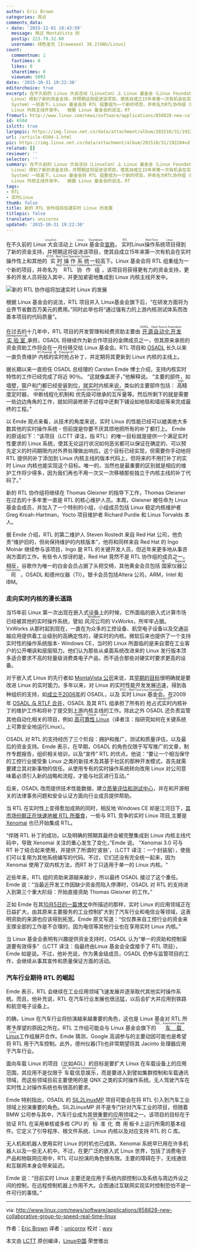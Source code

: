 ```yaml
---
author: Eric Brown
categories: 观点
comments_data:
- date: '2015-11-01 18:43:59'
  message: 用过 MontaVista 的
  postip: 223.79.32.60
  username: 绿色圣光 [Iceweasel 38.2|GNU/Linux]
count:
  commentnum: 1
  favtimes: 0
  likes: 0
  sharetimes: 0
  viewnum: 5093
date: '2015-10-31 19:22:30'
editorchoice: true
excerpt: 在不久前的 Linux 大会活动（LinuxCon）上 Linux 基金会（Linux Foundation）宣称，实时Linux操作系统项目（RTL，Real-Time
  Linux）得到了新的资金支持，并预期这将促进该项目，使其自成立15年来第一次有机会在实时操作性上和其他的实时操作系统（RTOS，Real Time Operation
  System）一较高下。Linux 基金会将 RTL 组重组为一个新的项目，并命名为RTL协作组（Real-Time Linux Collaborative Project），该项目将获得更有力的资金支持，更多的开发人员将投入其中，并更加紧密地集成到
  Linux 内核主线开发中。  根据 Linux 基金会的说法，RT
fromurl: http://www.linux.com/news/software/applications/858828-new-collaborative-group-to-speed-real-time-linux
id: 6504
islctt: true
largepic: https://img.linux.net.cn/data/attachment/album/201510/31/192204vdlzwrn63rornlu1.jpg
url: /article-6504-1.html
pic: https://img.linux.net.cn/data/attachment/album/201510/31/192204vdlzwrn63rornlu1.jpg.thumb.jpg
related: []
reviewer: ''
selector: ''
summary: 在不久前的 Linux 大会活动（LinuxCon）上 Linux 基金会（Linux Foundation）宣称，实时Linux操作系统项目（RTL，Real-Time
  Linux）得到了新的资金支持，并预期这将促进该项目，使其自成立15年来第一次有机会在实时操作性上和其他的实时操作系统（RTOS，Real Time Operation
  System）一较高下。Linux 基金会将 RTL 组重组为一个新的项目，并命名为RTL协作组（Real-Time Linux Collaborative Project），该项目将获得更有力的资金支持，更多的开发人员将投入其中，并更加紧密地集成到
  Linux 内核主线开发中。  根据 Linux 基金会的说法，RT
tags:
- RTL
- 实时Linux
thumb: false
title: 新的 RTL 协作组将加速实时 Linux 的发展
titlepic: false
translator: unicornx
updated: '2015-10-31 19:22:30'
---
```


在不久前的 <ruby> Linux 大会活动 <rp>  （ </rp> <rt>  LinuxCon </rt> <rp>  ） </rp></ruby>上 <ruby> Linux 基金会 <rp>  （ </rp> <rt>  Linux Foundation </rt> <rp>  ） </rp></ruby>[宣称](http://www.linuxfoundation.org/news-media/announcements/2015/10/linux-foundation-announces-project-advance-real-time-linux)，<ruby> 实时Linux操作系统项目 <rp>  （ </rp> <rt>  RTL，Real-Time Linux </rt> <rp>  ） </rp></ruby>得到了新的资金支持，并预期这将促进该项目，使其自成立15年来第一次有机会在实时操作性上和其他的<ruby> 实时操作系统 <rp>  （ </rp> <rt>  RTOS，Real Time Operation System </rt> <rp>  ） </rp></ruby>一较高下。Linux 基金会将 RTL 组重组为一个新的项目，并命名为<ruby> RTL协作组 <rp>  （ </rp> <rt>  Real-Time Linux Collaborative Project </rt> <rp>  ） </rp></ruby>，该项目将获得更有力的资金支持，更多的开发人员将投入其中，并更加紧密地集成到 Linux 内核主线开发中。


![新的 RTL 协作组将加速实时 Linux 的发展](/data/attachment/album/201510/31/192204vdlzwrn63rornlu1.jpg)


根据 Linux 基金会的说法，RTL 项目并入 Linux基金会旗下后，“在研发方面将为业界节省数百万美元的费用。”同时此举也将“通过强有力的上游内核测试体系而改善本项目的代码质量”。


在过去的十几年中，RTL 项目的开发管理和经费资助主要由<ruby> <a href="http://archive.linuxgizmos.com/celebrating-the-open-source-automation-development-labs-first-birthday/">  开源自动化开发实验室 </a> <rp>  （ </rp> <rt>  OSADL，Open Source Automation Development Lab </rt> <rp>  ） </rp></ruby>承担，OSADL 将继续作为新合作项目的金牌成员之一，但其原来承担的资金资助工作将会在一月份移交给 Linux 基金会。RTL 项目和 [OSADL](https://www.osadl.org/) 长久以来一直负责维护<ruby> 内核的实时抢占 <rp>  （ </rp> <rt>  RT-Preempt 或 Preempt-RT </rt> <rp>  ） </rp></ruby>补丁，并定期将其更新到 Linux 内核的主线上。


据长期以来一直担任 OSADL 总经理的 Carsten Emde 博士介绍，支持内核实时特性的工作已经完成了将近 90％。 “这就像盖房子，”他解释说。 “主要的部件，如墙壁，窗户和门都已经安装到位，就实时内核来说，类似的主要部件包括：<ruby> 高精度定时器 <rp>  （ </rp> <rt>  high-resolution timers </rt> <rp>  ） </rp></ruby>，<ruby> 中断线程化机制 <rp>  （ </rp> <rt>  interrupt threads </rt> <rp>  ） </rp></ruby>和<ruby> 优先级可继承的互斥量 <rp>  （ </rp> <rt>  priority-inheritance mutexes </rt> <rp>  ） </rp></ruby>等。然后所剩下的就是需要一些边边角角的工作，就如同装修房子过程中还剩下铺设如地毯和墙纸等来完成最终的工程。”


以 Emde 观点来看，从技术的角度来说，实时 Linux 的性能已经可以媲美绝大多数其他的实时操作系统 - 但前提是你要不厌其烦地把所有的补丁都打上。 Emde 的原话如下：“该项目（LCTT 译注，指 RTL）的唯一目标就是提供一个满足实时性要求的 Linux 系统，使其无论运行状况如何恶劣都可以保证在确定的、可以预先定义的时间期限内对外界处理做出响应。这个目标已经实现，但需要你手动地将 RTL 提供的补丁添加到 Linux 内核主线的版本代码上，但将来的不用打补丁的实时 Linux 内核也能实现这个目标。唯一的，当然也是最重要的区别就是相应的维护工作将少得多，因为我们再也不用一次又一次移植那些独立于内核主线的补丁代码了。”


新的 RTL 协作组将继续在 Thomas Gleixner 的指导下工作，Thomas Gleixner 在过去的十多年里一直是 RTL 的核心维护人员。本周，Gleixner 被任命为 Linux 基金会成员，并加入了一个特别的小组，小组成员包括 Linux 稳定内核维护者Greg Kroah-Hartman，Yocto 项目维护者 Richard Purdie 和 Linus Torvalds 本人。


据 Emde 介绍，RTL 的第二维护人 Steven Rostedt 来自 Red Hat 公司，他负责“维护旧的，但尚保持维护的内核版本”，他将和同样来自 Red Hat 的 Ingo Molnàr 继续参与该项目，Ingo 是 RTL 的关键开发人员，但近年来更多地从事咨询方面的工作。有些令人惊讶的是，Red Hat 竟然不是 RTL 协作组的成员之一。相反，谷歌作为唯一的白金会员占据了头把交椅，其他黄金会员包括<ruby> 国家仪器公司 <rp>  （ </rp> <rt>  NI，National Instruments </rt> <rp>  ） </rp></ruby>，OSADL 和德州仪器（TI）。银卡会员包括Altera 公司，ARM，Intel 和 IBM。


### 走向实时内核的漫长道路


当15年前 Linux 第一次出现在嵌入式设备上的时候，它所面临的嵌入式计算市场已经被其他的实时操作系统，譬如<ruby> 风河公司 <rp>  （ </rp> <rt>  WindRiver </rt> <rp>  ） </rp></ruby>的 VxWorks，所牢牢占据。VxWorks 从那时起到现在，一直在为众多的工控设备、航空电子设备以及交通运输应用提供着工业级别的高确定性的，硬实时的内核。微软后来也提供了一个支持实时性的操作系统版本- Windows CE，当时的 Linux 所面临的是来自潜在工业客户的公开嘲讽和层层阻力。他们认为那些从桌面系统改进来的 Linux 发行版本顶多适合要求不高的轻量级消费类电子产品，而不适合那些对硬实时要求更高的设备。


对于嵌入式 Linux 的先行者如 [MontaVista 公司](http://www.linux.com/news/embedded-mobile/mobile-linux/841651-embedded-linux-pioneer-montavista-spins-iot-linux-distribution)来说，其[早期的目标](http://archive.linuxgizmos.com/real-time-linux-what-is-it-why-do-you-want-it-how-do-you-do-it-a/)很明确就是要改进 Linux 的实时能力。多年以来，对 Linux 的实时性能开发发展迅速，得到各种组织的支持，如[成立于2006年](http://archive.linuxgizmos.com/industry-group-aims-linux-at-automation-apps/)的 OSADL，以及<ruby> 实时 Linux 基金会 <rp>  （ </rp> <rt>  RTLF，Real-Time Linux Foundation </rt> <rp>  ） </rp></ruby>。在2009年 [OSADL 与 RTLF 合并](http://archive.linuxgizmos.com/industrial-linux-groups-merge/)，OSADL 及其 RTL 组承担了所有的<ruby> 抢占式实时内核 <rp>  （ </rp> <rt>  Preempt-RT </rt> <rp>  ） </rp></ruby>补丁的维护工作和将补丁提交到上游内核主线的工作。除此之外 OSADL 还负责监管其他自动化相关的项目，例如<ruby> <a href="https://www.osadl.org/Safety-Critical-Linux.safety-critical-linux.0.html">  高可靠性 Linux </a> <rp>  （ </rp> <rt>  Safety Critical Linux </rt> <rp>  ） </rp></ruby>（译者注：指研究如何在关键系统上可靠安全地运行Linux）。


OSADL 对 RTL 的支持经历了三个阶段：拥护和推广，测试和质量评估，以及最后的资金支持。Emde 表示，在早期，OSADL 的角色仅限于写写推广的文章，制作专题报告，组织相关培训，以及“宣传” RTL 的优点。他说：“要让一个相当保守的工控行业接受象 Linux 之类的新技术及其基于社区的那种开发模式，首先就需要建立其对新事物的信任。从使用专有的实时操作系统转向改用 Linux 对公司意味着必须引入新的战略和流程，才能与社区进行互动。”


后来，OSADL 改而提供技术性能数据，建立[质量评估和测试中心](http://www.osadl.org/QA-Farm-Realtime.qa-farm-about.0.html)，并在和开源相关的法律事务问题和安全认证方面向行业成员提供帮助。


当 RTL 在实时性上变得愈加成熟的同时，相反地 Windows CE 却是江河日下，[其市场份额正在快速地被 RTL 所蚕食](http://www.linux.com/news/embedded-mobile/mobile-linux/818011-embedded-linux-keeps-growing-amid-iot-disruption-says-study)，一些与 RTL 竞争的实时 Linux 项目,主要是 [Xenomai](http://xenomai.org/) 也已开始集成 RTL。


“伴随 RTL 补丁的成功，以及明确的预期其最终会被完整集成到 Linux 内核主线代码中，导致 Xenomai 关注的重心发生了变化，”Emde 说。 “Xenomai 3.0 可与 RT 补丁结合起来使用，并提供了所谓的‘皮肤’，（LCTT 译注：一个封装层），使我们可以复用为其他系统编写的代码。不过，它们还没有完全统一起来，因为 Xenomai 使用了双内核方法，而RT 补丁只适用于单一的 Linux 内核。“


近些年来，RTL 组的资助来源越来越少，所以最终 OSADL 接过了这个重任。Emde 说：“当最近开发工作因缺少资金而陷入停滞时，OSADL 对 RTL 的支持进入到第三个重大阶段：开始直接资助 Thomas Gleixner 的工作。”


正如 Emde 在其[10月5日的一篇博文](https://www.osadl.org/Single-View.111+M5dee6946dab.0.html)中所描述的那样，实时 Linux 的应用领域正在日益扩大，由其原来主要服务的工业控制扩大到了汽车行业和电信业等领域，这表明资助的来源也应该得到拓宽。Emde 原文写道：“仅仅靠来自工控行业的资金来支撑全部的工作是不合理的，因为电信等其他行业也在享用实时 Linux 内核。”


当 Linux 基金会表明有兴趣提供资金支持时，OSADL 认为“单一的资助和控制渠道要有效得多”（LCTT 译注：指最终由Linux 基金会全盘接手了 RTL 项目），Emde 如是说。不过，他补充说，作为黄金级成员，OSADL 仍参与监管项目的工作，会继续从事其宣传和质量保证方面的活动。


### 汽车行业期待 RTL 的崛起


Emde 表示，RTL 会继续在工业应用领域飞速发展并逐渐取代其他实时操作系统。而且，他补充说，RTL 在汽车行业发展也很迅猛，以后会扩大并应用到铁路和航空电子设备上。


的确，Linux 在汽车行业将扮演越来越重要的角色，这也是 Linux 基金对 RTL 所寄予厚望的原因之所在。RTL 工作组可能会与 Linux 基金会旗下的<ruby> <a href="http://www.linux.com/news/embedded-mobile/mobile-linux/833358-first-open-automotive-grade-linux-spec-released">  车载Linux </a> <rp>  （ </rp> <rt>  AGL，Automotive Grade Linux </rt> <rp>  ） </rp></ruby>工作组展开合作。Emde 猜测，Google 高调参与的主要动因可能也是希望将 RTL 用于汽车控制。此外，德州仪器(TI)也非常期望将其 Jacinto 处理器应用于汽车行业。


面向车载 Linux 的项目（比如AGL）的目标是要扩大 Linux 在车载设备上的应用范围，其应用不是仅限于<ruby> 车载信息娱乐 <rp>  （ </rp> <rt>  IVI，In-Vehicle Infotainment </rt> <rp>  ） </rp></ruby>，而是要进入到譬如集群控制和车载通讯领域，而这些领域目前主要使用的是 QNX 之类的实时操作系统。无人驾驶汽车在实时性上对操作系统也有很高的要求。


Emde 特别指出，OSADL 的 [SIL2LinuxMP](http://www.osadl.org/SIL2LinuxMP.sil2-linux-project.0.html) 项目可能会在将 RTL 引入到汽车工业领域上扮演重要的角色。SIL2LinuxMP 并不是专门针对汽车工业的项目，但随着 BMW 公司参与其中，汽车行业成为其很重要的应用领域之一。该项目的目标在于验证 RTL 在采用单核或多核 CPU 的<ruby> 标准化商用 <rp>  （ </rp> <rt>  COTS，Commercial Off-The-Shelf </rt> <rp>  ） </rp></ruby>板卡上运行所需的基本组件。它定义了引导程序、根文件系统、Linux 内核以及对应支持 RTL 的 C 库。


无人机和机器人使用实时 Linux 的时机也已成熟，Xenomai 系统早已用在许多机器人以及一些无人机中。不过，在更广泛的嵌入式 Linux 世界，包括了消费电子产品和物联网应用中，RTL 可以扮演的角色很有限。主要的障碍在于，无线通信和互联网本身会带来延迟。


Emde 说：“目前实时 Linux 主要还是应用于系统内部控制以及系统与周边外设之间的控制，在远程控制机器上作用不大。企图通过互联网实现实时控制恐怕不是一件可行的事情。”




---


via: <http://www.linux.com/news/software/applications/858828-new-collaborative-group-to-speed-real-time-linux>


作者：[Eric Brown](http://www.linux.com/community/forums/person/42808) 译者：[unicornx](https://github.com/unicornx) 校对：[wxy](https://github.com/wxy)


本文由 [LCTT](https://github.com/LCTT/TranslateProject) 原创编译，[Linux中国](https://linux.cn/) 荣誉推出